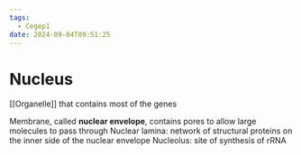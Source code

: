 ```yaml
---
tags:
  - Cegep1
date: 2024-09-04T09:51:25
---
```


# Nucleus

[[Organelle]] that contains most of the genes

Membrane, called **nuclear envelope**, contains pores to allow large molecules to pass through
Nuclear lamina: network of structural proteins on the inner side of the nuclear envelope
Nucleolus: site of synthesis of rRNA